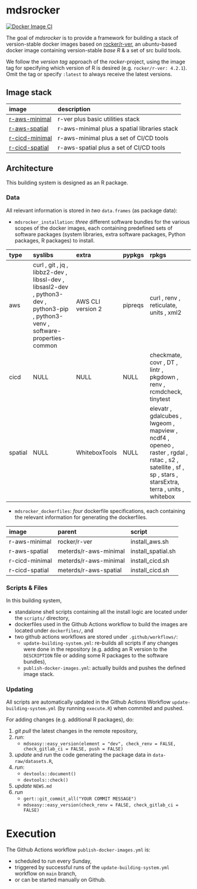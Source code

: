 
<!-- README.md is generated from README.Rmd. Please edit that file -->

# mdsrocker

<!-- badges: start -->

[![Docker Image
CI](https://github.com/meterds/mdsrocker/actions/workflows/publish-docker-images.yml/badge.svg)](https://github.com/meterds/mdsrocker/actions/workflows/publish-docker-images.yml)
<!-- badges: end -->

The goal of *mdsrocker* is to provide a framework for building a stack
of version-stable docker images based on
[rocker/r-ver](https://hub.docker.com/r/rocker/r-ver), an *ubuntu*-based
docker image containing version-stable *base R* & a set of src build
tools.

We follow the *version tag* approach of the *rocker*-project, using the
image tag for specifying which version of R is desired
(e.g. `rocker/r-ver: 4.2.1`). Omit the tag or specify `:latest` to
always receive the latest versions.

## Image stack

<table>
<thead>
<tr>
<th style="text-align:left;">
image
</th>
<th style="text-align:left;">
description
</th>
</tr>
</thead>
<tbody>
<tr>
<td style="text-align:left;">
<a href="https://hub.docker.com/r/meterds/r-aws-minimal" style="     " >r-aws-minimal</a>
</td>
<td style="text-align:left;">
r-ver plus basic utilities stack
</td>
</tr>
<tr>
<td style="text-align:left;">
<a href="https://hub.docker.com/r/meterds/r-aws-spatial" style="     " >r-aws-spatial</a>
</td>
<td style="text-align:left;">
r-aws-minimal plus a spatial libraries stack
</td>
</tr>
<tr>
<td style="text-align:left;">
<a href="https://hub.docker.com/r/meterds/r-cicd-minimal" style="     " >r-cicd-minimal</a>
</td>
<td style="text-align:left;">
r-aws-minimal plus a set of CI/CD tools
</td>
</tr>
<tr>
<td style="text-align:left;">
<a href="https://hub.docker.com/r/meterds/r-cicd-spatial" style="     " >r-cicd-spatial</a>
</td>
<td style="text-align:left;">
r-aws-spatial plus a set of CI/CD tools
</td>
</tr>
</tbody>
</table>

## Architecture

This building system is designed as an R package.

### Data

All relevant information is stored in *two* `data.frames` (as package
data):

-   `mdsrocker_installation`: *three* different software bundles for the
    various scopes of the docker images, each containing predefined sets
    of software packages (system libraries, extra software packages,
    Python packages, R packages) to install.

<table>
<thead>
<tr>
<th style="text-align:left;">
type
</th>
<th style="text-align:left;">
syslibs
</th>
<th style="text-align:left;">
extra
</th>
<th style="text-align:left;">
pypkgs
</th>
<th style="text-align:left;">
rpkgs
</th>
</tr>
</thead>
<tbody>
<tr>
<td style="text-align:left;">
aws
</td>
<td style="text-align:left;">
curl , git , jq , libbz2-dev , libssl-dev , libsasl2-dev , python3-dev ,
python3-pip , python3-venv , software-properties-common
</td>
<td style="text-align:left;">
AWS CLI version 2
</td>
<td style="text-align:left;">
pipreqs
</td>
<td style="text-align:left;">
curl , renv , reticulate, units , xml2
</td>
</tr>
<tr>
<td style="text-align:left;">
cicd
</td>
<td style="text-align:left;">
NULL
</td>
<td style="text-align:left;">
NULL
</td>
<td style="text-align:left;">
NULL
</td>
<td style="text-align:left;">
checkmate, covr , DT , lintr , pkgdown , renv , rcmdcheck, tinytest
</td>
</tr>
<tr>
<td style="text-align:left;">
spatial
</td>
<td style="text-align:left;">
NULL
</td>
<td style="text-align:left;">
WhiteboxTools
</td>
<td style="text-align:left;">
NULL
</td>
<td style="text-align:left;">
elevatr , gdalcubes , lwgeom , mapview , ncdf4 , openeo , raster , rgdal
, rstac , s2 , satellite , sf , sp , stars , starsExtra, terra , units ,
whitebox
</td>
</tr>
</tbody>
</table>

-   `mdsrocker_dockerfiles`: *four* dockerfile specifications, each
    containing the relevant information for generating the dockerfiles.

<table>
<thead>
<tr>
<th style="text-align:left;">
image
</th>
<th style="text-align:left;">
parent
</th>
<th style="text-align:left;">
script
</th>
</tr>
</thead>
<tbody>
<tr>
<td style="text-align:left;">
r-aws-minimal
</td>
<td style="text-align:left;">
rocker/r-ver
</td>
<td style="text-align:left;">
install_aws.sh
</td>
</tr>
<tr>
<td style="text-align:left;">
r-aws-spatial
</td>
<td style="text-align:left;">
meterds/r-aws-minimal
</td>
<td style="text-align:left;">
install_spatial.sh
</td>
</tr>
<tr>
<td style="text-align:left;">
r-cicd-minimal
</td>
<td style="text-align:left;">
meterds/r-aws-minimal
</td>
<td style="text-align:left;">
install_cicd.sh
</td>
</tr>
<tr>
<td style="text-align:left;">
r-cicd-spatial
</td>
<td style="text-align:left;">
meterds/r-aws-spatial
</td>
<td style="text-align:left;">
install_cicd.sh
</td>
</tr>
</tbody>
</table>

### Scripts & Files

In this building system,

-   standalone shell scripts containing all the install logic are
    located under the `scripts/` directory,
-   dockerfiles used in the Github Actions workflow to build the images
    are located under `dockerfiles/`, and
-   two github actions workflows are stored under `.github/workflows/`:
    -   `update-building-system.yml`: re-builds all scripts if any
        changes were done in the repository (e.g. adding an R version to
        the `DESCRIPTION` file or adding some R packages to the software
        bundles),
    -   `publish-docker-images.yml`: actually builds and pushes the
        defined image stack.

### Updating

All scripts are automatically updated in the Github Actions Workflow
`update-building-system.yml` (by running `execute.R`) when commited and
pushed.

For adding changes (e.g. additional R packages), do:

1.  *git pull* the latest changes in the remote repository,
2.  *run*:
    -   `mdseasy::easy_version(element = "dev", check_renv = FALSE, check_gitlab_ci = FALSE, push = FALSE)`
3.  *update* and *run* the code generating the package data in
    `data-raw/datasets.R`,
4.  *run*:
    -   `devtools::document()`
    -   `devtools::check()`
5.  *update* `NEWS.md`
6.  *run*
    -   `gert::git_commit_all("YOUR COMMIT MESSAGE")`
    -   `mdseasy::easy_version(check_renv = FALSE, check_gitlab_ci = FALSE)`

# Execution

The Github Actions workflow `publish-docker-images.yml` is:

-   scheduled to run every Sunday,
-   triggered by successful runs of the `update-building-system.yml`
    workflow on `main` branch,
-   or can be started manually on Github.
